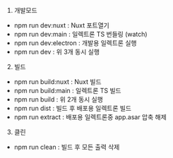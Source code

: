 
1. 개발모드
- npm run dev:nuxt : Nuxt 포트열기
- npm run dev:main : 일렉트론 TS 번들링 (watch)
- npm run dev:electron : 개발용 일렉트론 실행
- npm run dev : 위 3개 동시 실행

2. 빌드
- npm run build:nuxt : Nuxt 빌드
- npm run build:main : 일렉트론 TS 빌드
- npm run build : 위 2개 동시 실행
- npm run dist : 빌드 후 배포용 일렉트론 빌드
- npm run extract : 배포용 일렉트론중 app.asar 압축 해제

3. 클린
- npm run clean : 빌드 후 모든 출력 삭제
